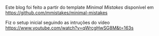 Este blog foi feito a partir do template _Minimal Mistakes_ disponível em https://github.com/mmistakes/minimal-mistakes 

Fiz o setup inicial seguindo as intruções do vídeo https://www.youtube.com/watch?v=qWrcgHwSG8M&t=163s